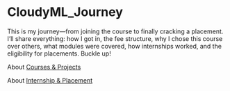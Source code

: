 # CloudyML_Journey
This is my journey—from joining the course to finally cracking a placement. I’ll share everything: how I got in, the fee structure, why I chose this course over others, what modules were covered, how internships worked, and the eligibility for placements. Buckle up!

About [Courses & Projects]()

About [Internship & Placement]()
